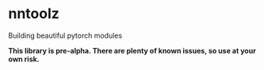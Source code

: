 # nntoolz
Building beautiful pytorch modules

**This library is pre-alpha. There are plenty of known issues, so use at your own risk.**

